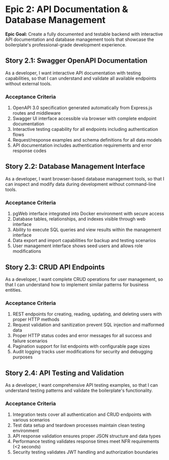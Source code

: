 # Epic 2: API Documentation & Database Management

**Epic Goal:** Create a fully documented and testable backend with interactive API documentation and database management tools that showcase the boilerplate's professional-grade development experience.

## Story 2.1: Swagger OpenAPI Documentation

As a developer,
I want interactive API documentation with testing capabilities,
so that I can understand and validate all available endpoints without external tools.

### Acceptance Criteria
1. OpenAPI 3.0 specification generated automatically from Express.js routes and middleware
2. Swagger UI interface accessible via browser with complete endpoint documentation
3. Interactive testing capability for all endpoints including authentication flows
4. Request/response examples and schema definitions for all data models
5. API documentation includes authentication requirements and error response codes

## Story 2.2: Database Management Interface

As a developer,
I want browser-based database management tools,
so that I can inspect and modify data during development without command-line tools.

### Acceptance Criteria
1. pgWeb interface integrated into Docker environment with secure access
2. Database tables, relationships, and indexes visible through web interface
3. Ability to execute SQL queries and view results within the management interface
4. Data export and import capabilities for backup and testing scenarios
5. User management interface shows seed users and allows role modifications

## Story 2.3: CRUD API Endpoints

As a developer,
I want complete CRUD operations for user management,
so that I can understand how to implement similar patterns for business entities.

### Acceptance Criteria
1. REST endpoints for creating, reading, updating, and deleting users with proper HTTP methods
2. Request validation and sanitization prevent SQL injection and malformed data
3. Proper HTTP status codes and error messages for all success and failure scenarios
4. Pagination support for list endpoints with configurable page sizes
5. Audit logging tracks user modifications for security and debugging purposes

## Story 2.4: API Testing and Validation

As a developer,
I want comprehensive API testing examples,
so that I can understand testing patterns and validate the boilerplate's functionality.

### Acceptance Criteria
1. Integration tests cover all authentication and CRUD endpoints with various scenarios
2. Test data setup and teardown processes maintain clean testing environment
3. API response validation ensures proper JSON structure and data types
4. Performance testing validates response times meet NFR requirements (<2 seconds)
5. Security testing validates JWT handling and authorization boundaries
